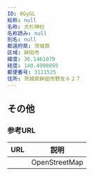 ```yaml
---
ID: 8GyGL
総称: null
名称: 大杉神社
名称読み: null
別名: null
都道府県: 茨城県
区域: 鉾田市
緯度: 36.1461079
経度: 140.4990895
郵便番号: 3111525
住所: 茨城県鉾田市野友６２７
---
```


## その他

### 参考URL

| URL | 説明          |
| --- | ------------- |
|     | OpenStreetMap |
